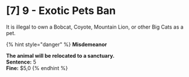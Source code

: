 # \[7] 9 - Exotic Pets Ban

It is illegal to own a Bobcat, Coyote, Mountain Lion, or other Big Cats as a pet.

{% hint style="danger" %}
**Misdemeanor**

**The animal will be relocated to a sanctuary.** \
**Sentence:** 5\
**Fine:** $5,0
{% endhint %}
